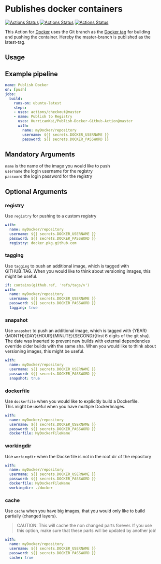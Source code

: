 # Publishes docker containers
[![Actions Status](https://github.com/HurricanKai/Publish-Docker-Github-Action/workflows/Test/badge.svg)](https://github.com/HurricanKai/Publish-Docker-Github-Action/actions)
[![Actions Status](https://github.com/HurricanKai/Publish-Docker-Github-Action/workflows/Integration%20Test/badge.svg)](https://github.com/HurricanKai/Publish-Docker-Github-Action/actions)
[![Actions Status](https://github.com/HurricanKai/Publish-Docker-Github-Action/workflows/Integration%20Test%20Github/badge.svg)](https://github.com/HurricanKai/Publish-Docker-Github-Action/actions)

This Action for [Docker](https://www.docker.com/) uses the Git branch as the [Docker tag](https://docs.docker.com/engine/reference/commandline/tag/) for building and pushing the container.
Hereby the master-branch is published as the latest-tag.

## Usage

## Example pipeline
```yaml
name: Publish Docker
on: [push]
jobs:
  build:
    runs-on: ubuntu-latest
    steps:
    - uses: actions/checkout@master
    - name: Publish to Registry
      uses: HurricanKai/Publish-Docker-Github-Action@master
      with:
        name: myDocker/repository
        username: ${{ secrets.DOCKER_USERNAME }}
        password: ${{ secrets.DOCKER_PASSWORD }}
```

## Mandatory Arguments

`name` is the name of the image you would like to push  
`username` the login username for the registry  
`password` the login password for the registry  

## Optional Arguments

### registry
Use `registry` for pushing to a custom registry

```yaml
with:
  name: myDocker/repository
  username: ${{ secrets.DOCKER_USERNAME }}
  password: ${{ secrets.DOCKER_PASSWORD }}
  registry: docker.pkg.github.com
```

### tagging

Use `tagging` to push an additional image, which is tagged with GITHUB_TAG.
When you would like to think about versioning images, this might be useful.

```yaml
if: contains(github.ref, 'refs/tags/v')
with:
  name: myDocker/repository
  username: ${{ secrets.DOCKER_USERNAME }}
  password: ${{ secrets.DOCKER_PASSWORD }}
  tagging: true
```

### snapshot
Use `snapshot` to push an additional image, which is tagged with {YEAR}{MONTH}{DAY}{HOUR}{MINUTE}{SECOND}{first 6 digits of the git sha}.  
The date was inserted to prevent new builds with external dependencies override older builds with the same sha.
When you would like to think about versioning images, this might be useful.  

```yaml
with:
  name: myDocker/repository
  username: ${{ secrets.DOCKER_USERNAME }}
  password: ${{ secrets.DOCKER_PASSWORD }}
  snapshot: true
```

### dockerfile
Use `dockerfile` when you would like to explicitly build a Dockerfile.  
This might be useful when you have multiple DockerImages.  

```yaml
with:
  name: myDocker/repository
  username: ${{ secrets.DOCKER_USERNAME }}
  password: ${{ secrets.DOCKER_PASSWORD }}
  dockerfile: MyDockerFileName
```

### workingdir
Use `workingdir` when the Dockerfile is not in the root dir of the repository

```yaml
with:
  name: myDocker/repository
  username: ${{ secrets.DOCKER_USERNAME }}
  password: ${{ secrets.DOCKER_PASSWORD }}
  dockerfile: MyDockerFileName
  workingdir: ./docker
```

### cache
Use `cache` when you have big images, that you would only like to build partially (changed layers).  
> CAUTION: This will cache the non changed parts forever. If you use this option, make sure that these parts will be updated by another job!

```yaml
with:
  name: myDocker/repository
  username: ${{ secrets.DOCKER_USERNAME }}
  password: ${{ secrets.DOCKER_PASSWORD }}
  cache: true
```
